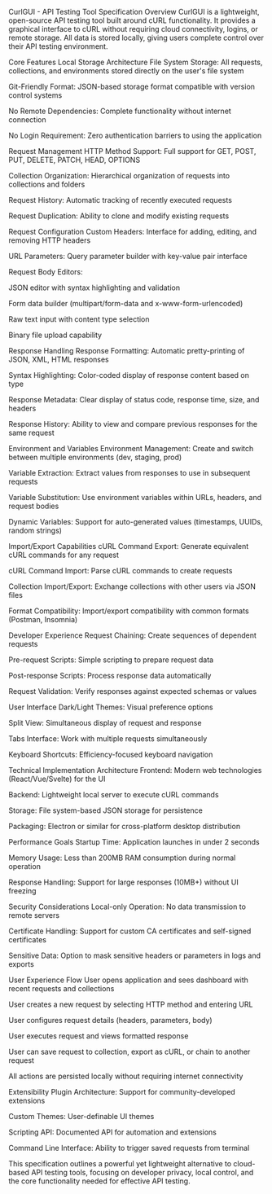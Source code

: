 CurlGUI - API Testing Tool Specification
Overview
CurlGUI is a lightweight, open-source API testing tool built around cURL functionality. It provides a graphical interface to cURL without requiring cloud connectivity, logins, or remote storage. All data is stored locally, giving users complete control over their API testing environment.

Core Features
Local Storage Architecture
File System Storage: All requests, collections, and environments stored directly on the user's file system

Git-Friendly Format: JSON-based storage format compatible with version control systems

No Remote Dependencies: Complete functionality without internet connection

No Login Requirement: Zero authentication barriers to using the application

Request Management
HTTP Method Support: Full support for GET, POST, PUT, DELETE, PATCH, HEAD, OPTIONS

Collection Organization: Hierarchical organization of requests into collections and folders

Request History: Automatic tracking of recently executed requests

Request Duplication: Ability to clone and modify existing requests

Request Configuration
Custom Headers: Interface for adding, editing, and removing HTTP headers

URL Parameters: Query parameter builder with key-value pair interface

Request Body Editors:

JSON editor with syntax highlighting and validation

Form data builder (multipart/form-data and x-www-form-urlencoded)

Raw text input with content type selection

Binary file upload capability

Response Handling
Response Formatting: Automatic pretty-printing of JSON, XML, HTML responses

Syntax Highlighting: Color-coded display of response content based on type

Response Metadata: Clear display of status code, response time, size, and headers

Response History: Ability to view and compare previous responses for the same request

Environment and Variables
Environment Management: Create and switch between multiple environments (dev, staging, prod)

Variable Extraction: Extract values from responses to use in subsequent requests

Variable Substitution: Use environment variables within URLs, headers, and request bodies

Dynamic Variables: Support for auto-generated values (timestamps, UUIDs, random strings)

Import/Export Capabilities
cURL Command Export: Generate equivalent cURL commands for any request

cURL Command Import: Parse cURL commands to create requests

Collection Import/Export: Exchange collections with other users via JSON files

Format Compatibility: Import/export compatibility with common formats (Postman, Insomnia)

Developer Experience
Request Chaining: Create sequences of dependent requests

Pre-request Scripts: Simple scripting to prepare request data

Post-response Scripts: Process response data automatically

Request Validation: Verify responses against expected schemas or values

User Interface
Dark/Light Themes: Visual preference options

Split View: Simultaneous display of request and response

Tabs Interface: Work with multiple requests simultaneously

Keyboard Shortcuts: Efficiency-focused keyboard navigation

Technical Implementation
Architecture
Frontend: Modern web technologies (React/Vue/Svelte) for the UI

Backend: Lightweight local server to execute cURL commands

Storage: File system-based JSON storage for persistence

Packaging: Electron or similar for cross-platform desktop distribution

Performance Goals
Startup Time: Application launches in under 2 seconds

Memory Usage: Less than 200MB RAM consumption during normal operation

Response Handling: Support for large responses (10MB+) without UI freezing

Security Considerations
Local-only Operation: No data transmission to remote servers

Certificate Handling: Support for custom CA certificates and self-signed certificates

Sensitive Data: Option to mask sensitive headers or parameters in logs and exports

User Experience Flow
User opens application and sees dashboard with recent requests and collections

User creates a new request by selecting HTTP method and entering URL

User configures request details (headers, parameters, body)

User executes request and views formatted response

User can save request to collection, export as cURL, or chain to another request

All actions are persisted locally without requiring internet connectivity

Extensibility
Plugin Architecture: Support for community-developed extensions

Custom Themes: User-definable UI themes

Scripting API: Documented API for automation and extensions

Command Line Interface: Ability to trigger saved requests from terminal

This specification outlines a powerful yet lightweight alternative to cloud-based API testing tools, focusing on developer privacy, local control, and the core functionality needed for effective API testing.
